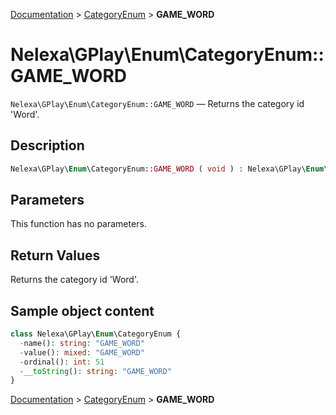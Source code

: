 [Documentation](../../README.md) > [CategoryEnum](README.md) > **GAME_WORD**

# Nelexa\GPlay\Enum\CategoryEnum::GAME_WORD
`Nelexa\GPlay\Enum\CategoryEnum::GAME_WORD` — Returns the category id 'Word'.

## Description
```php
Nelexa\GPlay\Enum\CategoryEnum::GAME_WORD ( void ) : Nelexa\GPlay\Enum\CategoryEnum
```

## Parameters
This function has no parameters.

## Return Values
Returns the category id 'Word'.

## Sample object content
```php
class Nelexa\GPlay\Enum\CategoryEnum {
  -name(): string: "GAME_WORD"
  -value(): mixed: "GAME_WORD"
  -ordinal(): int: 51
  -__toString(): string: "GAME_WORD"
}
```

[Documentation](../../README.md) > [CategoryEnum](README.md) > **GAME_WORD**
